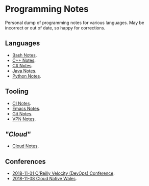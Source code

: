 Programming Notes
=================

Personal dump of programming notes for various languages. May be incorrect or
out of date, so happy for corrections.

Languages
---------

* [Bash Notes].
* [C++ Notes].
* [C# Notes].
* [Java Notes].
* [Python Notes].

Tooling
-------

* [CI Notes].
* [Emacs Notes].
* [Git Notes].
* [VPN Notes].

_"Cloud"_
---------

* [Cloud Notes].

Conferences
-----------

* [2018-11-01 O'Reilly Velocity (DevOps) Conference].
* [2018-11-08 Cloud Native Wales].


[Bash Notes]: bash_notes.md
[C++ Notes]: cpp_notes.md
[C# Notes]: csharp_notes.md
[Java Notes]: java_notes.md
[Python Notes]: python_notes.md

[CI Notes]: tooling/ci_notes.md
[Emacs Notes]: tooling/emacs_notes.md
[Git Notes]: tooling/git_notes.md
[VPN Notes]: tooling/vpn_notes.md

[Cloud Notes]: cloud_notes.md

[2018-11-01 O'Reilly Velocity (DevOps) Conference]: conferences/2018-11-01_oreilly_velocity_devops_conference.md
[2018-11-08 Cloud Native Wales]: conferences/2018-11-08_cloud_native_wales.md
